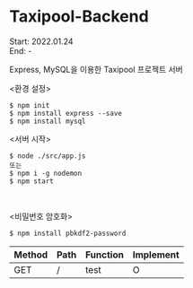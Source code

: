 # Taxipool-Backend
Start: 2022.01.24 </br>
End: - <br>

Express, MySQL을 이용한 Taxipool 프로젝트 서버

<환경 설정>
```
$ npm init
$ npm install express --save
$ npm install mysql
```
<서버 시작>
```
$ node ./src/app.js
또는
$ npm i -g nodemon
$ npm start
```
</br>

<비밀번호 암호화>
```
$ npm install pbkdf2-password
```

| Method | Path | Function | Implement |
|--------|-------------|-----------------|---|
| GET | / | test | O |

